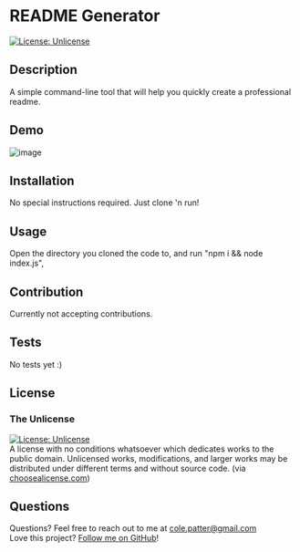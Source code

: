 # README Generator

[![License: Unlicense](https://img.shields.io/badge/license-Unlicense-blue.svg)](http://unlicense.org/)

## Description

A simple command-line tool that will help you quickly create a professional readme.

## Demo

![image](https://github.com/colepatters/uofm-fsw-challenge-9/blob/main/demo.gif?raw=true)

## Installation

No special instructions required. Just clone 'n run!

## Usage

Open the directory you cloned the code to, and run "npm i && node index.js",

## Contribution

Currently not accepting contributions.

## Tests

No tests yet :)

## License

### The Unlicense

[![License: Unlicense](https://img.shields.io/badge/license-Unlicense-blue.svg)](http://unlicense.org/)  
A license with no conditions whatsoever which dedicates works to the public domain. Unlicensed works, modifications, and larger works may be distributed under different terms and without source code.
(via [choosealicense.com](https://choosealicense.com/licenses/))

## Questions

Questions? Feel free to reach out to me at [cole.patter@gmail.com](mailto:cole.patter@gmail.com)  
 Love this project? [Follow me on GitHub](https://github.com/colepatters)!
